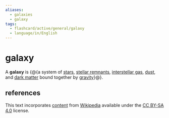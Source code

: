 ```yaml
---
aliases:
  - galaxies
  - galaxy
tags:
  - flashcard/active/general/galaxy
  - language/in/English
---
```


# galaxy

A __galaxy__ is {@{a system of [stars](star.md), [stellar remnants](compact%20object.md), [interstellar gas](interstellar%20medium.md), [dust](cosmic%20dust.md), and [dark matter](dark%20matter.md) bound together by [gravity](gravity.md)}@}. <!--SR:!2025-03-30,194,310-->

## references

This text incorporates [content](https://en.wikipedia.org/wiki/galaxy) from [Wikipedia](Wikipedia.md) available under the [CC BY-SA 4.0](https://creativecommons.org/licenses/by-sa/4.0/) license.

